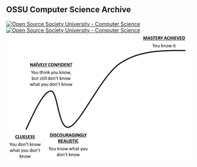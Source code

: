 ## OSSU Computer Science Archive

<a href="https://github.com/kyaruwo/computer-science">
<img alt="Open Source Society University - Computer Science" src="https://img.shields.io/badge/OSSU-computer--science-violet.svg">
</a>

<a href="https://github.com/kyaruwo/computer-science/blob/master/kyaruwo.md">
<img alt="Open Source Society University - Computer Science" src="https://img.shields.io/badge/Progress-kyaruwo-violet.svg">
</a>

<img alt="learning_curve" src="learning_curve.jpeg">
